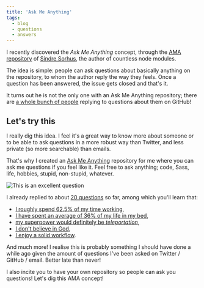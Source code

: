 ```yaml
---
title: 'Ask Me Anything'
tags:
  - blog
  - questions
  - answers
---
```


I recently discovered the _Ask Me Anything_ concept, through the [AMA repository](https://github.com/sindresorhus/ama) of [Sindre Sorhus](https://twitter.com/sindresorhus), the author of countless node modules.

The idea is simple: people can ask questions about basically anything on the repository, to whom the author reply the way they feels. Once a question has been answered, the issue gets closed and that's it.

It turns out he is not the only one with an Ask Me Anything repository; there are [a whole bunch of people](https://github.com/sindresorhus/amas) replying to questions about them on GitHub!

## Let's try this

I really dig this idea. I feel it's a great way to know more about someone or to be able to ask questions in a more robust way than Twitter, and less private (so more searchable) than emails.

That's why I created an [Ask Me Anything](https://github.com/HugoGiraudel/ama) repository for me where you can ask me questions if you feel like it. Feel free to ask anything; code, Sass, life, hobbies, stupid, non-stupid, whatever.

![This is an excellent question](https://media.giphy.com/media/dXICCcws9oxxK/giphy.gif)

I already replied to about [20 questions](https://github.com/HugoGiraudel/ama/issues?q=is%3Aissue+is%3Aclosed) so far, among which you'll learn that:

- [I roughly spend 62.5% of my time working](https://github.com/HugoGiraudel/ama/issues/15),
- [I have spent an average of 36% of my life in my bed](https://github.com/HugoGiraudel/ama/issues/12),
- [my superpower would definitely be _teleportation_](https://github.com/HugoGiraudel/ama/issues/4),
- [I don't believe in God](https://github.com/HugoGiraudel/ama/issues/14),
- [I enjoy a solid workflow](https://github.com/HugoGiraudel/ama/issues/17).

And much more! I realise this is probably something I should have done a while ago given the amount of questions I've been asked on Twitter / GitHub / email. Better late than never!

I also incite you to have your own repository so people can ask you questions! Let's dig this AMA concept!
